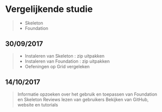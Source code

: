 # Vergelijkende studie

  > * Skeleton
  > * Foundation


## 30/09/2017

> - Instaleren van Skeleton : zip uitpakken
> - Instaleren van Foundation : zip uitpakken
> - Oefeningen op Grid vergeleken

## 14/10/2017

> Informatie opzoeken over het gebruik en toepassen van Foundation en Skeleton
> Reviews lezen van gebruikers
> Bekijken van GitHub, website en tutorials

